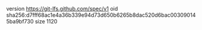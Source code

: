 version https://git-lfs.github.com/spec/v1
oid sha256:d7fff68ac1e4a36b339e94d73d650b6265b8dac520d6bac003090145ba9bf730
size 1120
